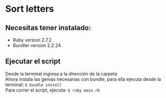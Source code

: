 # Sort letters
## Necesitas tener instalado:

- Ruby version 2.7.2
- Bundler version 2.2.24

## Ejecutar el script
  Desde la terminal ingresa a la dirección de la carpeta <br>
  Ahora instala las gemas necesarias con bundle, para ella ejecuta desde la terminal: ``$ bundle install`` <br>
  Para correr el script, ejecuta: ``$ ruby main.rb``

